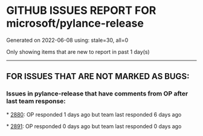 
# GITHUB ISSUES REPORT FOR microsoft/pylance-release


Generated on 2022-06-08 using: stale=30, all=0


Only showing items that are new to report in past 1 day(s)


---

## FOR ISSUES THAT ARE NOT MARKED AS BUGS:


### Issues in pylance-release that have comments from OP after last team response:


\* [2880](https://github.com/microsoft/pylance-release/issues/2880 "Python Intellisense stops working when connected via SSH to AWS EC2 Instance"): OP responded 1 days ago but team last responded 6 days ago

\* [2891](https://github.com/microsoft/pylance-release/issues/2891 " __init__.py is handled differently than python files in the same path"): OP responded 0 days ago but team last responded 0 days ago

